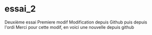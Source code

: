 ﻿essai_2
=======

Deuxième essai
Premiere modif
Modification depuis Github
puis depuis l'ordi
Merci pour cette modif, en voici une nouvelle depuis github
